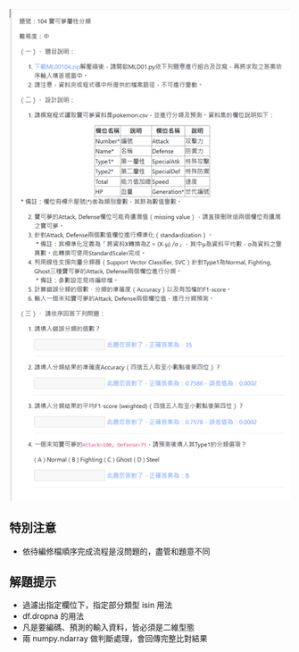 ![圖](104_寶可夢屬性分類.jpg)
## 特別注意
 - 依待編修檔順序完成流程是沒問題的，盡管和題意不同

## 解題提示
 - 過濾出指定欄位下，指定部分類型 isin 用法
 - df.dropna 的用法
 - 凡是要編碼、預測的輸入資料，皆必須是二維型態
 - 兩 numpy.ndarray 做判斷處理，會回傳完整比對結果